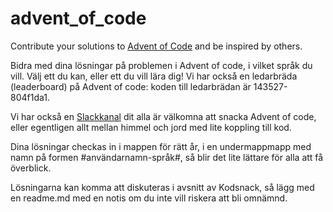 # advent_of_code
Contribute your solutions to [Advent of Code](https://adventofcode.com) and be inspired by others.

Bidra med dina lösningar på problemen i Advent of code, i vilket språk du vill. Välj ett du kan, eller ett du vill lära dig! Vi har också en ledarbräda (leaderboard) på Advent of code: koden till ledarbrädan är 143527-804f1da1.

Vi har också en [Slackkanal](https://join.slack.com/t/podsnack/shared_invite/zt-wh2ussm9-xFOqpvjgF16G2eDhaBy1hw) dit alla är välkomna att snacka Advent of code, eller egentligen allt mellan himmel och jord med lite koppling till kod.

Dina lösningar checkas in i mappen för rätt år, i en undermappmapp med namn på formen #användarnamn-språk#, så blir det lite lättare för alla att få överblick.

Lösningarna kan komma att diskuteras i avsnitt av Kodsnack, så lägg med en readme.md med en notis om du inte vill riskera att bli omnämnd.
